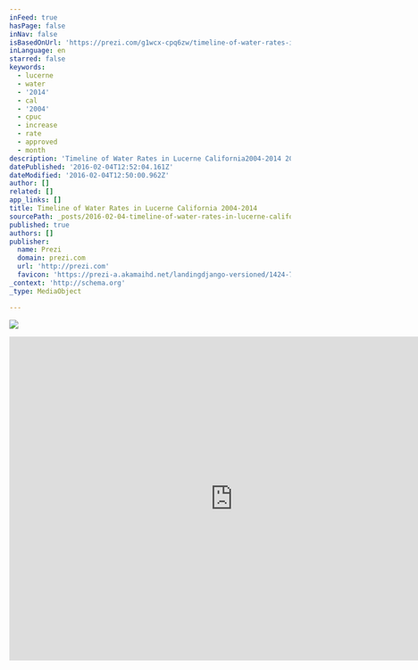```yaml
---
inFeed: true
hasPage: false
inNav: false
isBasedOnUrl: 'https://prezi.com/g1wcx-cpq6zw/timeline-of-water-rates-in-lucerne-california-2004-2014/'
inLanguage: en
starred: false
keywords:
  - lucerne
  - water
  - '2014'
  - cal
  - '2004'
  - cpuc
  - increase
  - rate
  - approved
  - month
description: 'Timeline of Water Rates in Lucerne California2004-2014 2004 2005 2006 2007 2008 2009 2010 2011 2012 2013 $2.50 $5 $7.50 2004 2005 2006 2007 2008 2009 2010 2011 2012 2013 2014 2015 $25 $50 $75 $10 $20 $30 $40 $60 $70 $80 $90 Cost of Water in Lucerne per 100 cubic feet under Cal Water Corporation Cal Water is seeking a 57% rate increase in 2014, which could raise the rates to approximately$12.09 per 100 cubic feet.'
datePublished: '2016-02-04T12:52:04.161Z'
dateModified: '2016-02-04T12:50:00.962Z'
author: []
related: []
app_links: []
title: Timeline of Water Rates in Lucerne California 2004-2014
sourcePath: _posts/2016-02-04-timeline-of-water-rates-in-lucerne-california-2004-2014.md
published: true
authors: []
publisher:
  name: Prezi
  domain: prezi.com
  url: 'http://prezi.com'
  favicon: 'https://prezi-a.akamaihd.net/landingdjango-versioned/1424-7c7eb2f8ea3a8fd77177b6bdff0e0624543fc7c0/common/img/favicon.ico'
_context: 'http://schema.org'
_type: MediaObject

---
```

![](https://the-grid-user-content.s3-us-west-2.amazonaws.com/b37687c1-5760-4c63-bbd9-8f68f78ecafd.jpg)

<iframe src="https://cdn.embedly.com/widgets/media.html?src=https%3A%2F%2Fprezi.com%2Fembed%2Fg1wcx-cpq6zw%2F%3Fbgcolor%3Dffffff%26lock_to_path%3D0%26autoplay%3D0%26autohide_ctrls%3D0%26features%3Dundefined%26disabled_features%3Dundefined&amp;url=https%3A%2F%2Fprezi.com%2Fg1wcx-cpq6zw%2Ftimeline-of-water-rates-in-lucerne-california-2004-2014%2F&amp;image=https%3A%2F%2F0901.static.prezi.com%2Fpreview%2Fqkacloxomnvqdivenszvwmwkpuadw6rhlm5vs2oll757hbaoaxlq_0_0.png&amp;key=b7d04c9b404c499eba89ee7072e1c4f7&amp;type=text%2Fhtml&amp;schema=prezi" width="800" height="581" scrolling="no" frameborder="0" allowfullscreen="allowfullscreen" style=""></iframe>